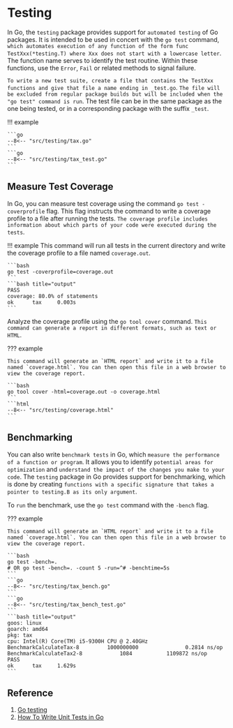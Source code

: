 # Testing

In Go, the `testing` package provides support for `automated testing` of Go packages. It is intended to be used in concert with the `go test` command, `which automates execution of any function of the form func TestXxx(*testing.T) where Xxx does not start with a lowercase letter`. The function name serves to identify the test routine. Within these functions, use the `Error`, `Fail` or related methods to signal failure.

`To write a new test suite, create a file that contains the TestXxx functions and give that file a name ending in _test.go`. `The file will be excluded from regular package builds but will be included when the "go test" command is run`. The test file can be in the same package as the one being tested, or in a corresponding package with the suffix `_test`.

!!! example

    ```go
    --8<-- "src/testing/tax.go"
    ```
    ```go
    --8<-- "src/testing/tax_test.go"
    ```

## Measure Test Coverage

In Go, you can measure test coverage using the command `go test -coverprofile` flag. This flag instructs the command to write a coverage profile to a file after running the tests. `The coverage profile includes information about which parts of your code were executed during the tests`.

!!! example
    This command will run all tests in the current directory and write the coverage profile to a file named `coverage.out`.

    ```bash
    go test -coverprofile=coverage.out
    ```
    ```bash title="output"
    PASS
    coverage: 80.0% of statements
    ok      tax     0.003s
    ```

Analyze the coverage profile using the `go tool cover` command. `This command can generate a report in different formats, such as text or HTML`.

??? example

    This command will generate an `HTML report` and write it to a file named `coverage.html`. You can then open this file in a web browser to view the coverage report.

    ```bash
    go tool cover -html=coverage.out -o coverage.html
    ```
    ```html
    --8<-- "src/testing/coverage.html"
    ```

## Benchmarking

You can also write `benchmark tests` in Go, which `measure the performance of a function or program`. It allows you to identify `potential areas for optimization` and `understand the impact of the changes you make to your code`. The `testing` package in Go provides support for benchmarking, which is done by creating `functions with a specific signature that takes a pointer to testing.B as its only argument`.

To `run` the benchmark, use the `go test` command with the `-bench` flag.

??? example

    This command will generate an `HTML report` and write it to a file named `coverage.html`. You can then open this file in a web browser to view the coverage report.

    ```bash
    go test -bench=.
    # OR go test -bench=. -count 5 -run=^# -benchtime=5s
    ```
    ```go
    --8<-- "src/testing/tax_bench.go"
    ```
    ```go
    --8<-- "src/testing/tax_bench_test.go"
    ```
    ```bash title="output"
    goos: linux
    goarch: amd64
    pkg: tax
    cpu: Intel(R) Core(TM) i5-9300H CPU @ 2.40GHz
    BenchmarkCalculateTax-8         1000000000               0.2814 ns/op
    BenchmarkCalculateTax2-8            1084           1109872 ns/op
    PASS
    ok      tax     1.629s
    ```

## Reference

1. [Go testing](https://pkg.go.dev/testing)
1. [How To Write Unit Tests in Go](https://www.digitalocean.com/community/tutorials/how-to-write-unit-tests-in-go-using-go-test-and-the-testing-package)
